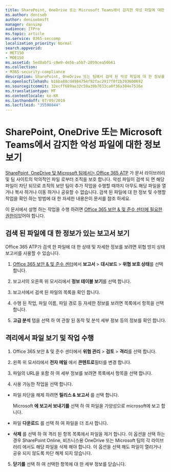 ```yaml
---
title: SharePoint, OneDrive 또는 Microsoft Teams에서 감지한 악성 파일에 대한 정보 보기
ms.author: deniseb
author: denisebmsft
manager: dansimp
audience: ITPro
ms.topic: article
ms.service: O365-seccomp
localization_priority: Normal
search.appverid:
- MET150
- MOE150
ms.assetid: 5ed8abf1-c0e9-4e5b-a5b7-2059cea50b61
ms.collection:
- M365-security-compliance
description: SharePoint, OneDrive 또는 팀에서 검색 된 악성 파일에 대 한 정보를 볼 수 있는 위치 및 해당 파일에 대해 작업을 수행 하는 방법에 대해 알아봅니다.
ms.openlocfilehash: b16ba88cd4984754f92fac2917f0f2b393600692
ms.sourcegitcommit: 32ecff689ae32c59a39b7633ca0f36a304e7516e
ms.translationtype: MT
ms.contentlocale: ko-KR
ms.lasthandoff: 07/09/2019
ms.locfileid: "35598844"
---
```

# <a name="view-information-about-malicious-files-detected-in-sharepoint-onedrive-or-microsoft-teams"></a>SharePoint, OneDrive 또는 Microsoft Teams에서 감지한 악성 파일에 대한 정보 보기

[SharePoint, OneDrive 및 Microsoft 팀에서는 Office 365 ATP](atp-for-spo-odb-and-teams.md) 가 문서 라이브러리 및 팀 사이트의 악의적인 파일 로부터 조직을 보호 합니다. 악성 파일이 검색 되 면 해당 파일이 차단 되므로 조직의 보안 팀이 추가 작업을 수행할 때까지 아무도 해당 파일을 열거나 복사 하거나 이동 하거나 공유할 수 없습니다. 검색 된 파일에 대 한 정보 및 수행할 작업을 확인 하는 방법에 대 한 자세한 내용은이 문서를 참조 하세요. 

이 문서에서 설명 하는 작업을 수행 하려면 [Office 365 보안 &amp; 및 준수 센터에 필요한 권한이](permissions-in-the-security-and-compliance-center.md)있어야 합니다. 
  
## <a name="view-reports-with-information-about-detected-files"></a>검색 된 파일에 대 한 정보가 있는 보고서 보기

Office 365 ATP가 검색 한 파일에 대 한 상태 및 자세한 정보를 보려면 위협 방지 상태 보고서를 사용할 수 있습니다.
  
1. [Office 365 보안 &amp; 및 준수 센터](https://protection.office.com)에서 **보고서** \> **대시보드** \> **위협 보호 상태**를 선택 합니다.
    
2. 보고서의 오른쪽 위 모서리에서 **정보 테이블 보기**를 선택 합니다.
    
3. 보고서에서 검색 된 파일의 목록을 확인 합니다.
    
4. 수행 된 작업, 파일 이름, 파일 경로 등 자세한 정보를 보려면 목록에서 항목을 선택 합니다.
    
5. **고급 분석** 탭을 선택 하 여 관찰 된 동작 및 분석 세부 정보 등의 정보를 확인 합니다. 
  
## <a name="view-and-take-action-on-files-in-quarantine"></a>격리에서 파일 보기 및 작업 수행

1. Office 365 보안 &amp; 및 준수 센터에서 **위협 관리** \> **검토** \> **격리**를 선택 합니다.
    
2. 왼쪽 위 모서리에서 **전자 메일** 에서 **콘텐트로**필터를 변경 합니다.
    
3. 파일의 URL을 포함 하 여 세부 정보를 보려면 목록에서 항목을 선택 합니다.
    
4. 사용 가능한 작업을 선택 합니다.
    
  - 파일 차단을 해제 하려면 **릴리스 &amp; 보고서** 를 선택 합니다. 
    
    Microsoft **에 보고서 보내기를** 선택 하 여 파일을 가양성으로 microsoft에 보고 합니다. 
    
  - 파일 **다운로드** 를 선택 하 여 파일을 더 조사 합니다. 
    
  - **삭제** 를 선택 하 여 격리 된 항목 목록에서 파일을 제거 합니다. 이 옵션을 선택 하는 경우 SharePoint Online, 비즈니스용 OneDrive 또는 Microsoft 팀의 각 라이브러리 에서도 해당 파일을 삭제 해야 합니다. 이 옵션을 선택 해도 파일이 열리거나 공유 되지 않도록 차단 해제 되지 않습니다. 
    
5. **닫기를** 선택 하 여 선택한 항목에 대 한 세부 정보를 닫습니다. 
  
  

